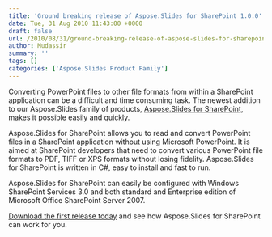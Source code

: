 ```yaml
---
title: 'Ground breaking release of Aspose.Slides for SharePoint 1.0.0'
date: Tue, 31 Aug 2010 11:43:00 +0000
draft: false
url: /2010/08/31/ground-breaking-release-of-aspose-slides-for-sharepoint-1-0-0/
author: Mudassir
summary: ''
tags: []
categories: ['Aspose.Slides Product Family']
---
```


Converting PowerPoint files to other file formats from within a SharePoint application can be a difficult and time consuming task. The newest addition to our Aspose.Slides family of products, [Aspose.Slides for SharePoint][1], makes it possible easily and quickly.

Aspose.Slides for SharePoint allows you to read and convert PowerPoint files in a SharePoint application without using Microsoft PowerPoint. It is aimed at SharePoint developers that need to convert various PowerPoint file formats to PDF, TIFF or XPS formats without losing fidelity. Aspose.Slides for SharePoint is written in C#, easy to install and fast to run.

Aspose.Slides for SharePoint can easily be configured with Windows SharePoint Services 3.0 and both standard and Enterprise edition of Microsoft Office SharePoint Server 2007.

[Download the first release today][2] and see how Aspose.Slides for SharePoint can work for you.




[1]: http://www.aspose.com/categories/sharepoint-components/aspose.slides-for-sharepoint/default.aspx
[2]: http://www.aspose.com/community/files/73/sharepoint-components/aspose.slides-for-sharepoint/entry256270.aspx





